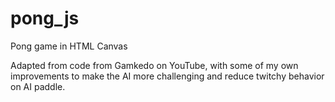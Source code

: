 # pong_js
Pong game in HTML Canvas

Adapted from code from Gamkedo on YouTube, with some of my own improvements 
to make the AI more challenging and reduce twitchy behavior on AI paddle.
